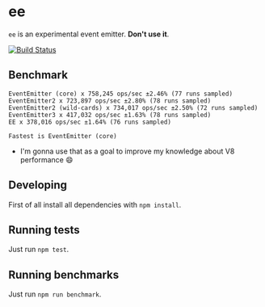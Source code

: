   # ee

  `ee` is an experimental event emitter. __Don't use it__.

  [![Build Status](https://travis-ci.org/talyssonoc/ee.svg?branch=master)](https://travis-ci.org/talyssonoc/ee)

  ## Benchmark

  ```
  EventEmitter (core) x 758,245 ops/sec ±2.46% (77 runs sampled)
  EventEmitter2 x 723,897 ops/sec ±2.80% (78 runs sampled)
  EventEmitter2 (wild-cards) x 734,017 ops/sec ±2.50% (72 runs sampled)
  EventEmitter3 x 417,032 ops/sec ±1.63% (78 runs sampled)
  EE x 378,016 ops/sec ±1.64% (76 runs sampled)

  Fastest is EventEmitter (core)
  ```

  * I'm gonna use that as a goal to improve my knowledge about V8 performance :smile:

  ## Developing

  First of all install all dependencies with `npm install`.

  ## Running tests

  Just run `npm test`.

  ## Running benchmarks

  Just run `npm run benchmark`.